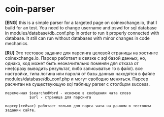 # coin-parser


<b>[ENG]</b>
	this is a simple parser for a targeted page on coinexchange.io, that I build for an test.
	You need to change username and pswd for sql database in modules/database/db_conf.php in order to run it properly connected with database. It still can run without databases with minor changes in code mechanics.
	

<b>[RU]</b>
	Это тестовое задание для парсинга целевой страницы на хостинге coinexchange.io.
	Парсер работает в связке с sql базой данных, но, однако, код может быть незначительно поменян для отказа от нее(сразу выводить результат, либо записыватье го в файл).
	все настройки, типа логина или пароля от базы данных находятся в файле modules/database/db_conf.php и могут свободно меняться.
	Парсер расчитан на существующую sql таблицу parser с столбцом success.
	
	переменная $searchedWord - искомое в сообщении чата слово
			   $url - страница для парсинга
			   
	парсер(сейчас) работает только для парса чата на данном в тестовом задании сайте.

